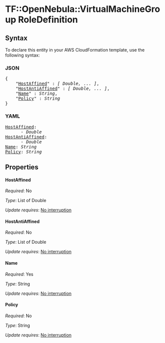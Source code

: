 # TF::OpenNebula::VirtualMachineGroup RoleDefinition

## Syntax

To declare this entity in your AWS CloudFormation template, use the following syntax:

### JSON

<pre>
{
    "<a href="#hostaffined" title="HostAffined">HostAffined</a>" : <i>[ Double, ... ]</i>,
    "<a href="#hostantiaffined" title="HostAntiAffined">HostAntiAffined</a>" : <i>[ Double, ... ]</i>,
    "<a href="#name" title="Name">Name</a>" : <i>String</i>,
    "<a href="#policy" title="Policy">Policy</a>" : <i>String</i>
}
</pre>

### YAML

<pre>
<a href="#hostaffined" title="HostAffined">HostAffined</a>: <i>
      - Double</i>
<a href="#hostantiaffined" title="HostAntiAffined">HostAntiAffined</a>: <i>
      - Double</i>
<a href="#name" title="Name">Name</a>: <i>String</i>
<a href="#policy" title="Policy">Policy</a>: <i>String</i>
</pre>

## Properties

#### HostAffined

_Required_: No

_Type_: List of Double

_Update requires_: [No interruption](https://docs.aws.amazon.com/AWSCloudFormation/latest/UserGuide/using-cfn-updating-stacks-update-behaviors.html#update-no-interrupt)

#### HostAntiAffined

_Required_: No

_Type_: List of Double

_Update requires_: [No interruption](https://docs.aws.amazon.com/AWSCloudFormation/latest/UserGuide/using-cfn-updating-stacks-update-behaviors.html#update-no-interrupt)

#### Name

_Required_: Yes

_Type_: String

_Update requires_: [No interruption](https://docs.aws.amazon.com/AWSCloudFormation/latest/UserGuide/using-cfn-updating-stacks-update-behaviors.html#update-no-interrupt)

#### Policy

_Required_: No

_Type_: String

_Update requires_: [No interruption](https://docs.aws.amazon.com/AWSCloudFormation/latest/UserGuide/using-cfn-updating-stacks-update-behaviors.html#update-no-interrupt)

